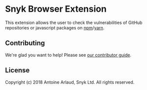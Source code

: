 Snyk Browser Extension
===

This extension allows the user to check the vulnerabilities of GitHub repositories or javascript packages on [npm](https://www.npmjs.com/)/[yarn](https://yarnpkg.com/packages).


Contributing
---

We're glad you want to help! Please see [our contributor guide](/.github/CONTRIBUTING.md).


License
---

Copyright (c) 2018 Antoine Arlaud, Snyk Ltd. All rights reserved.
